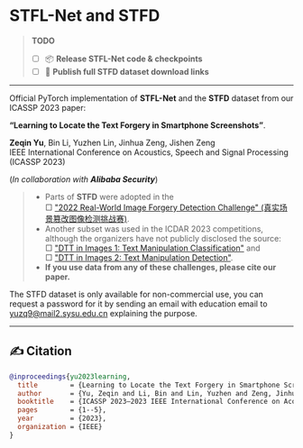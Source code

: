 # STFL-Net and STFD

> **TODO**
> - [ ] 📦 **Release STFL-Net code & checkpoints**  
> - [ ] 🔗 **Publish full STFD dataset download links**

---

Official PyTorch implementation of **STFL-Net** and the **STFD** dataset from our ICASSP 2023 paper:

**“Learning to Locate the Text Forgery in Smartphone Screenshots”**.

**Zeqin Yu**, Bin Li, Yuzhen Lin, Jinhua Zeng, Jishen Zeng  
IEEE International Conference on Acoustics, Speech and Signal Processing (ICASSP 2023)

(_In collaboration with **Alibaba Security**_)

> - Parts of **STFD** were adopted in the <br>
>   □ ["2022 Real-World Image Forgery Detection Challenge" (真实场景篡改图像检测挑战赛)](https://tianchi.aliyun.com/competition/entrance/531945/introduction?spm=5176.12281949.1003.1.c90d2448TlNT6k).  
> - Another subset was used in the ICDAR 2023 competitions, although the organizers have not publicly disclosed the source: <br>
>   □ ["DTT in Images 1: Text Manipulation Classification"](https://tianchi.aliyun.com/competition/entrance/532048/rankingList) and <br>
>   □ ["DTT in Images 2: Text Manipulation Detection"](https://tianchi.aliyun.com/competition/entrance/532052/introduction?spm=5176.12281957.0.0.4c885d9bYCL71E).  
> - **If you use data from any of these challenges, please cite our paper.**

The STFD dataset is only available for non-commercial use, you can request a password for it by sending an email with education email to yuzq9@mail2.sysu.edu.cn explaining the purpose.

---


## ✍️ Citation
```bibtex
@inproceedings{yu2023learning,
  title        = {Learning to Locate the Text Forgery in Smartphone Screenshots},
  author       = {Yu, Zeqin and Li, Bin and Lin, Yuzhen and Zeng, Jinhua and Zeng, Jishen},
  booktitle    = {ICASSP 2023–2023 IEEE International Conference on Acoustics, Speech and Signal Processing (ICASSP)},
  pages        = {1--5},
  year         = {2023},
  organization = {IEEE}
}


